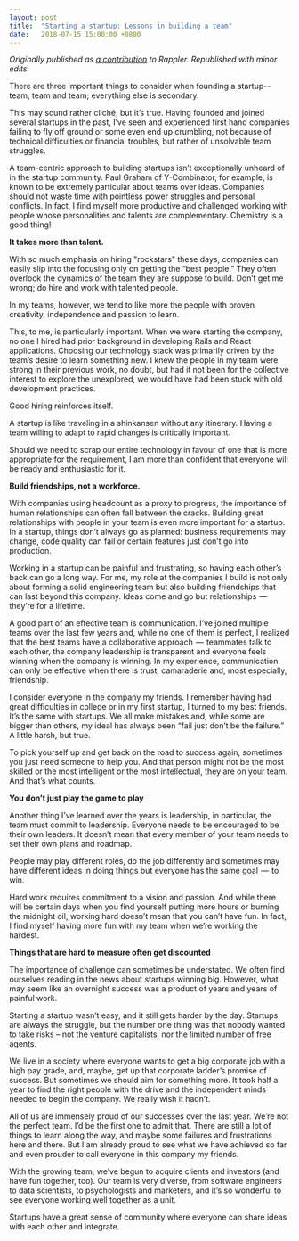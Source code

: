 ```yaml
---
layout: post
title:  "Starting a startup: Lessons in building a team"
date:   2018-07-15 15:00:00 +0800
---
```


*Originally published as [a contribution](https://www.rappler.com/life-and-style/careers/207339-team-building-lessons-olelo/) to Rappler. Republished with minor edits.*

There are three important things to consider when founding a startup--team, team and team; everything else is secondary.

This may sound rather cliché, but it’s true. Having founded and joined several startups in the past, I’ve seen and experienced first hand companies failing to fly off ground or some even end up crumbling, not because of technical difficulties or financial troubles, but rather of unsolvable team struggles.

A team-centric approach to building startups isn’t exceptionally unheard of in the startup community. Paul Graham of Y-Combinator, for example, is known to be extremely particular about teams over ideas. Companies should not waste time with pointless power struggles and personal conflicts. In fact, I find myself more productive and challenged working with people whose personalities and talents are complementary. Chemistry is a good thing!

**It takes more than talent.**

With so much emphasis on hiring "rockstars" these days, companies can easily slip into the focusing only on getting the “best people.” They often overlook the dynamics of the team they are suppose to build. Don’t get me wrong; do hire and work with talented people.

In my teams, however, we tend to like more the people with proven creativity, independence and passion to learn.

This, to me, is particularly important. When we were starting the company, no one I hired had prior background in developing Rails and React applications. Choosing our technology stack was primarily driven by the team’s desire to learn something new. I knew the people in my team were strong in their previous work, no doubt, but had it not been for the collective interest to explore the unexplored, we would have had been stuck with old development practices.

Good hiring reinforces itself.

A startup is like traveling in a shinkansen without any itinerary. Having a team willing to adapt to rapid changes is critically important.

Should we need to scrap our entire technology in favour of one that is more appropriate for the requirement, I am more than confident that everyone will be ready and enthusiastic for it.

**Build friendships, not a workforce.**

With companies using headcount as a proxy to progress, the importance of human relationships can often fall between the cracks. Building great relationships with people in your team is even more important for a startup. In a startup, things don’t always go as planned: business requirements may change, code quality can fail or certain features just don’t go into production.

Working in a startup can be painful and frustrating, so having each other’s back can go a long way. For me, my role at the companies I build is not only about forming a solid engineering team but also building friendships that can last beyond this company. Ideas come and go but relationships  —  they’re for a lifetime.

A good part of an effective team is communication. I’ve joined multiple teams over the last few years and, while no one of them is perfect, I realized that the best teams have a collaborative approach  —  teammates talk to each other, the company leadership is transparent and everyone feels winning when the company is winning. In my experience, communication can only be effective when there is trust, camaraderie and, most especially, friendship.

I consider everyone in the company my friends. I remember having had great difficulties in college or in my first startup, I turned to my best friends. It’s the same with startups. We all make mistakes and, while some are bigger than others, my ideal has always been “fail just don’t be the failure.” A little harsh, but true.

To pick yourself up and get back on the road to success again, sometimes you just need someone to help you. And that person might not be the most skilled or the most intelligent or the most intellectual, they are on your team. And that’s what counts.

**You don’t just play the game to play**

Another thing I’ve learned over the years is leadership, in particular, the team must commit to leadership. Everyone needs to be encouraged to be their own leaders. It doesn’t mean that every member of your team needs to set their own plans and roadmap.

People may play different roles, do the job differently and sometimes may have different ideas in doing things but everyone has the same goal  —  to win.

Hard work requires commitment to a vision and passion. And while there will be certain days when you find yourself putting more hours or burning the midnight oil, working hard doesn’t mean that you can’t have fun. In fact, I find myself having more fun with my team when we’re working the hardest.

**Things that are hard to measure often get discounted**

The importance of challenge can sometimes be understated. We often find ourselves reading in the news about startups winning big. However, what may seem like an overnight success was a product of years and years of painful work.

Starting a startup wasn’t easy, and it still gets harder by the day. Startups are always the struggle, but the number one thing was that nobody wanted to take risks – not the venture capitalists, nor the limited number of free agents.

We live in a society where everyone wants to get a big corporate job with a high pay grade, and, maybe, get up that corporate ladder’s promise of success. But sometimes we should aim for something more. It took half a year to find the right people with the drive and the independent minds needed to begin the company. We really wish it hadn’t.

All of us are immensely proud of our successes over the last year. We’re not the perfect team. I’d be the first one to admit that. There are still a lot of things to learn along the way, and maybe some failures and frustrations here and there. But I am already proud to see what we have achieved so far and even prouder to call everyone in this company my friends.

With the growing team, we’ve begun to acquire clients and investors (and have fun together, too). Our team is very diverse, from software engineers to data scientists, to psychologists and marketers, and it’s so wonderful to see everyone working well together as a unit.

Startups have a great sense of community where everyone can share ideas with each other and integrate.
